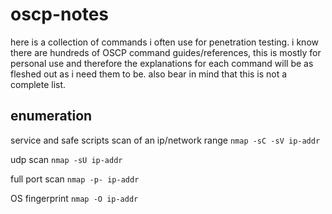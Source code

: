# oscp-notes

here is a collection of commands i often use for penetration testing. i know there are hundreds of OSCP command guides/references, this is mostly for personal use and therefore the explanations for each command will be as fleshed out as i need them to be. also bear in mind that this is not a complete list.

## enumeration

service and safe scripts scan of an ip/network range
`nmap -sC -sV ip-addr`

udp scan
`nmap -sU ip-addr`

full port scan
`nmap -p- ip-addr`

OS fingerprint 
`nmap -O ip-addr`
